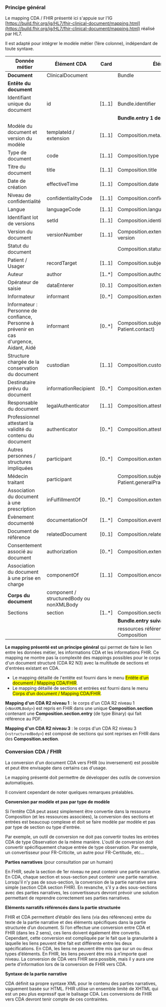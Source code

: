 ### Principe général

Le mapping CDA / FHIR présenté ici s'appuie sur l'IG [https://build.fhir.org/ig/HL7/fhir-clinical-document/mapping.html](https://build.fhir.org/ig/HL7/fhir-clinical-document/mapping.html) réalisé par HL7.

Il est adapté pour intégrer le modèle métier (1ère colonne), indépendant de toute syntaxe.

| Donnée métier | Élément CDA | Card | Élément FHIR | Card |
|--------------|------------|------|--------------|------|
| **Document** | ClinicalDocument | | Bundle | |
| **Entête du document** | | | | |
| Identifiant unique du document | id | [1..1] | Bundle.identifier | [1..1] |
| | | | **Bundle.entry 1 de type Composition** | [1..1] |
| Modèle du document et version du modèle | templateId / extension | [1..1] | Composition.meta.profile | [1..1] |
| Type de document | code | [1..1] | Composition.type | [1..1] |
| Titre du document | title | [1..1] | Composition.title | [1..1] |
| Date de création | effectiveTime | [1..1] | Composition.date | [1..1] |
| Niveau de confidentialité | confidentialityCode | [1..1] | Composition.confidentiality | [0..1] |
| Langue | languageCode | [1..1] | Composition.language | [0..1] |
| Identifiant lot de versions | setId | [1..1] | Composition.identifier | [0..1] |
| Version du document | versionNumber | [1..1] | Composition.extension:R5-Composition-version | [0..1] |
| Statut du document | |  | Composition.status | [1..1] |
| Patient / Usager | recordTarget | [1..1] | Composition.subject | [0..1] |
| Auteur | author | [1..*] | Composition.author | |
| Opérateur de saisie | dataEnterer | [0..1] | Composition.extension:data-enterer | [0..1]|
| Informateur | informant | [0..*] | Composition.extension:informant | [0..*]|
| Informateur : Personne de confiance, Personne à prévenir en cas d'urgence, Aidant, Aidé | informant | [0..*] | Composition.subject (ressource Patient / Patient.contact) | [0..*] |
| Structure chargée de la conservation du document | custodian | [1..1] | Composition.custodian |[1..1] |
| Destinataire prévu du document | informationRecipient | [0..*] | Composition.extension:informationRecipient | [0..*] |
| Responsable du document | legalAuthenticator | [1..1] | Composition.attester | [0..*] |
| Professionnel attestant la validité du contenu du document | authenticator | [0..*] | Composition.attester | [0..*] |
| Autres personnes / structures impliquées | participant | [0..*] | Composition.extension:participant | [0..*] |
| Médecin traitant | participant | | Composition.subject (ressource Patient / Patient.generalPractitioner) | [0..*] |
| Association du document à une prescription | inFulfillmentOf | [0..*] | Composition.extension:order | [0..*] |
| Évènement documenté | documentationOf | [1..*] | Composition.event | [0..*] |
| Document de référence | relatedDocument | [0..1] | Composition.relatesTo | [0..*] |
| Consentement associé au document | authorization | [0..*] | Composition.extension:consent |  [0..*]|
| Association du document à une prise en charge | componentOf | [1..1] | Composition.encounter | [0..1] |
| **Corps du document** | component / structuredBody ou nonXMLBody | | | |
| Sections | section | [1..*] | Composition.section | [1..*] |
| | | | **Bundle.entry suivantes** | [0..*] |
| | | | ressources référencées dans la Composition | [0..*] |

**Le mapping présenté est un principe général** qui permet de faire le lien entre les données métier, les informations CDA et les informations FHIR. Ce mapping ne montre pas la complexité des mappings possibles pour le corps d'un document structuré (CDA R2 N3) avec la multitude de sections et d'entrées existant en CDA.
* Le mapping détaillé de l'entête est fourni dans le menu <span style="background-color:yellow">Entête d'un document / Mapping CDA/FHIR</span>.
* Le mapping détaillé de sections et entrées est fourni dans le menu <span style="background-color:yellow">Corps d'un document / Mapping CDA/FHIR</span>.

**Mapping d'un CDA R2 niveau 1** : le corps d'un CDA R2 niveau 1 (`<NonXMLBody>`) est repris en FHIR dans une unique **Composition.section** contenant une **Composition.section.entry** (de type Binary) qui fait référence au PDF.

**Mapping d'un CDA R2 niveau 3** : le corps d'un CDA R2 niveau 3 (`<structuredBody>`) est composé de sections qui sont reprises en FHIR dans des **Composition.section**.

### Conversion CDA / FHIR
La conversion d'un document CDA vers FHIR (ou inversement) est possible et peut être envisagée dans certains cas d'usage.

Le mapping présenté doit permettre de développer des outils de conversion automatiques.

Il convient cependant de noter quelques remarques préalables.

**Conversion par modèle et pas par type de modèle**

Si l’entête CDA peut assez simplement être convertie dans la ressource Composition (et les ressources associées), la conversion des sections et entrées est beaucoup complexe et doit se faire modèle par modèle et pas par type de section ou type d'entrée.

Par exemple, un outil de conversion ne doit pas convertir toutes les entrées CDA de type Observation de la même manière. L'outil de conversion doit convertir spécifiquement chaque entrée de type observation. Par exemple, un convertisseur pour FR-Criticite, un autre pour FR-Certitude, etc…

**Parties narratives** (pour consultation par un humain) 

En FHIR, seule la section de 1er niveau ne peut contenir une partie narrative. En CDA, chaque section et sous-section peut contenir une partie narrative. Lorsqu'il n'y pas de sous-section, la conversion de la partie narrative sera simple (section CDA section FHIR). En revanche, s'il y a des sous-sections avec des parties narratives, les convertisseurs devront prévoir une solution permettant de reprendre correctement ses parties narratives.

**Eléments narratifs référencés dans la partie structurée**

FHIR et CDA permettent d’établir des liens (via des références) entre du texte de la partie narrative et des éléments spécifiques dans la partie structurée d’un document. Si l’on effectue une conversion entre CDA et FHIR (dans les 2 sens), ces liens doivent également être convertis. Cependant, cette conversion est compliquée par le fait que la granularité à laquelle les liens peuvent être fait est différente entre les deux spécifications. En CDA, les liens ne peuvent être mis que sur un ou deux types d’éléments. En FHIR, les liens peuvent être mis à n’importe quel niveau. La conversion de CDA vers FHIR sera possible, mais il y aura une perte d’information lors de la conversion de FHIR vers CDA.

**Syntaxe de la partie narrative**

CDA définit sa propre syntaxe XML pour le contenu des parties narratives, vaguement basée sur HTML. FHIR utilise un ensemble limité de XHTML qui est un peu plus expressif que le balisage CDA. Les conversions de FHIR vers CDA devront tenir compte de ces contraintes.